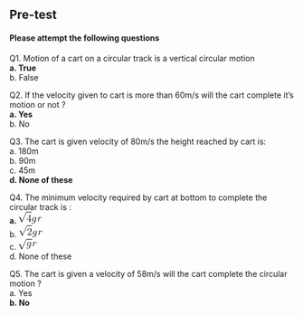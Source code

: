 ## <b> Pre-test</b>
#### Please attempt the following questions

Q1. Motion of a cart on a circular track is a vertical circular motion  
**a. True**  
b. False  

Q2. If the velocity given to cart is more than 60m/s will the cart complete it’s motion or not ?  
**a. Yes**  
b. No  

Q3. The cart is given velocity of 80m/s the height reached by cart is:  
a. 180m  
b. 90m  
c. 45m  
**d. None of these**

Q4. The minimum velocity required by cart at bottom to complete the circular track  is :  
**a. <img src="./images/sq1.png"/>**  
b. <img src="./images/sq2.png"/>  
c. <img src="./images/sq3.png"/>  
d. None of these

Q5. The cart is given a velocity of 58m/s will the cart complete the circular motion ?  
a. Yes  
**b. No**  
